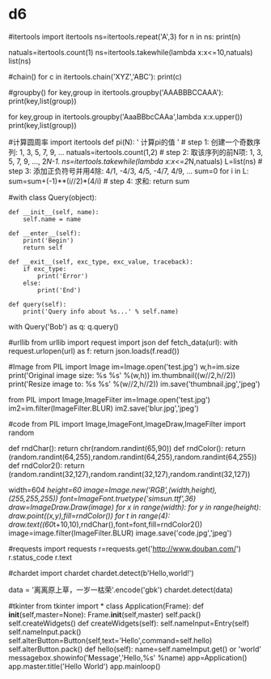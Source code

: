 # d6
#itertools
import itertools
ns=itertools.repeat('A',3)
for n in ns:
    print(n)
    
natuals=itertools.count(1)
ns=itertools.takewhile(lambda x:x<=10,natuals)
list(ns)

#chain()
for c in itertools.chain('XYZ','ABC'):
    print(c)
    
#groupby()
for key,group in itertools.groupby('AAABBBCCAAA'):
    print(key,list(group))
    
for key,group in itertools.groupby('AaaBBbcCAAa',lambda x:x.upper())
    print(key,list(group))
    
#计算圆周率
import itertools
def pi(N):
    ' 计算pi的值 '
    # step 1: 创建一个奇数序列: 1, 3, 5, 7, 9, ...
    natuals=itertools.count(1,2)
    # step 2: 取该序列的前N项: 1, 3, 5, 7, 9, ..., 2*N-1.
    ns=itertools.takewhile(lambda x:x<=2*N,natuals)
    L=list(ns)
    # step 3: 添加正负符号并用4除: 4/1, -4/3, 4/5, -4/7, 4/9, ...
    sum=0
    for i in L:
        sum=sum+(-1)**(i//2)*(4/i)
    # step 4: 求和:
    return sum

#with
class Query(object):

    def __init__(self, name):
        self.name = name
        
    def __enter__(self):
        print('Begin')
        return self
        
    def __exit__(self, exc_type, exc_value, traceback):
        if exc_type:
            print('Error')
        else:
            print('End')
            
    def query(self):
        print('Query info about %s...' % self.name)
        
with Query('Bob') as q:
    q.query()
    
#urllib
from urllib import request
import json
def fetch_data(url):
    with request.urlopen(url) as f:
        return json.loads(f.read())
        
 #Image
 from PIL import Image
 im=Image.open('test.jpg')
 w,h=im.size
 print('Original image size: %s %s' %(w,h))
 im.thumbnail((w//2,h//2))
 print('Resize image to: %s %s' %(w//2,h//2))
 im.save('thumbnail.jpg','jpeg')
 
 from PIL import Image,ImageFiiter
 im=Image.open('test.jpg')
 im2=im.filter(ImageFilter.BLUR)
 im2.save('blur.jpg','jpeg')
 
#code
from PIL import Image,ImageFont,ImageDraw,ImageFilter
import random
 
def rndChar():
    return chr(random.randint(65,90))
def rndColor():
    return (random.randint(64,255),random.randint(64,255),random.randint(64,255))
def rndColor2():
    return (random.randint(32,127),random.randint(32,127),random.randint(32,127))

width=60*4
height=60
image=Image.new('RGB',(width,height),(255,255,255))
font=ImageFont.truetype('simsun.ttf',36)
draw=ImageDraw.Draw(image)
for x in range(width):
    for y in range(height):
        draw.point((x,y),fill=rndColor())
for t in range(4):
    draw.text((60*t+10,10),rndChar(),font=font,fill=rndColor2())
image=image.filter(ImageFilter.BLUR)
image.save('code.jpg','jpeg')

#requests
import requests
r=requests.get('http://www.douban.com/')
r.status_code
r.text

#chardet
import chardet
chardet.detect(b'Hello,world!')

data = '离离原上草，一岁一枯荣'.encode('gbk')
chardet.detect(data)

#tkinter
from tkinter import *
class Application(Frame):
    def __init__(self,master=None):
        Frame.__init__(self,master)
        self.pack()
        self.createWidgets()
    def createWidgets(self):
        self.nameInput=Entry(self)
        self.nameInput.pack()
        self.alterButton=Button(self,text='Hello',command=self.hello)
        self.alterButton.pack()
    def hello(self):
        name=self.nameImput.get() or 'world'
        messagebox.showinfo('Message','Hello,%s' %name)
app=Application()
app.master.title('Hello World')
app.mainloop()
